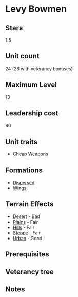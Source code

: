 # Levy Bowmen

## Stars
1.5

## Unit count
24 (26 with veterancy bonuses)

## Maximum Level
13

## Leadership cost
80

## Unit traits
* [Cheap Weapons](../../unit-traits/cheap-weapons.md)

## Formations
* [Dispersed](../../formations/dispersed.md)
* [Wings](../../formations/wings.md)

## Terrain Effects
* [Desert](../../terrain-effects/desert) - Bad
* [Plains](../../terrain-effects/plains) - Fair
* [Hills](../../terrain-effects/hills) - Fair
* [Steppe](../../terrain-effects/steppe) - Fair
* [Urban](../../terrain-effects/urban) - Good

## Prerequisites

## Veterancy tree

## Notes
